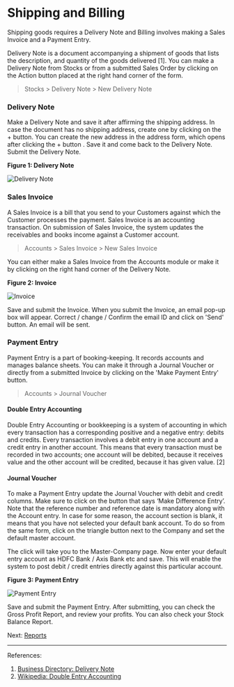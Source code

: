 # Shipping and Billing

<p class="lead"> Shipping goods requires a Delivery Note and Billing involves making a Sales Invoice and a Payment Entry.</p>

Delivery Note is a document accompanying a shipment of goods that lists the description, and quantity of the goods delivered [1]. You can make a Delivery Note from Stocks or from a submitted Sales Order by clicking on the Action button placed at the right hand corner of the form. 

> Stocks > Delivery Note > New Delivery Note 

### Delivery Note

Make a Delivery Note and save it after affirming the shipping address. In case the document has no shipping address, create one by clicking on the + button. You can create the new address in the address form, which opens after clicking the + button . Save it and come back to the Delivery Note. Submit the Delivery Note. 

__Figure 1: Delivery Note__

![Delivery Note](/assets/manual_erpnext_com/old_images/erpnext/m-t-s-delivery-note-1.png)

### Sales Invoice

A Sales Invoice is a bill that you send to your Customers against which the Customer processes the payment. Sales Invoice is an accounting transaction. On submission of Sales Invoice, the system updates the receivables and books income against a Customer account.

> Accounts > Sales Invoice > New Sales Invoice

You can either make a Sales Invoice from the Accounts module or make it by clicking on the right hand corner of the Delivery Note.

__Figure 2: Invoice__

![Invoice](/assets/manual_erpnext_com/old_images/erpnext/m-t-o-invoice-jps-1.png)

Save and submit the Invoice. When you submit the Invoice, an email pop-up box will appear. Correct / change / Confirm the email ID and click on 'Send' button. An email will be sent.

### Payment Entry

Payment Entry is a part of booking-keeping. It records accounts and manages balance sheets. You can make it through a Journal Voucher or directly from a submitted Invoice by clicking on the 'Make Payment Entry' button.
 
> Accounts > Journal Voucher

#### Double Entry Accounting

Double Entry Accounting or bookkeeping is a system of accounting in which every transaction has a corresponding positive and a negative entry: debits and credits. Every transaction involves a debit entry in one account and a credit entry in another account. This means that every transaction must be recorded in two accounts; one account will be debited, because it receives value and the other account will be credited, because it has given value. [2]
 
#### Journal Voucher

To make a Payment Entry update the Journal Voucher with debit and credit columns. Make sure to click on the button that says ‘Make Difference Entry’. Note that the reference number and reference date is mandatory along with the Account entry. In case for some reason, the account section is blank, it means that you have not selected your default bank account. To do so from the same form, click on the triangle button next to the Company and set the default master account.

The click will take you to the Master-Company page. Now enter your default entry account as HDFC Bank / Axis Bank etc and save. This will enable the system to post debit / credit entries directly against this particular account.

__Figure 3: Payment Entry__

![Payment Entry](/assets/manual_erpnext_com/old_images/erpnext/m-t-o-payment-entry-jps-1.png)

Save and submit the Payment Entry. After submitting, you can check the Gross Profit Report, and review your profits. You can also check your Stock Balance Report.

Next: [Reports](/guide-books/make-to-order/reports)

---

References: 

1. [Business Directory: Delivery Note](http://www.businessdictionary.com/definition/delivery-note.html)
2. [Wikipedia: Double Entry Accounting](http://en.wikipedia.org/wiki/Double-entry_bookkeeping_system)